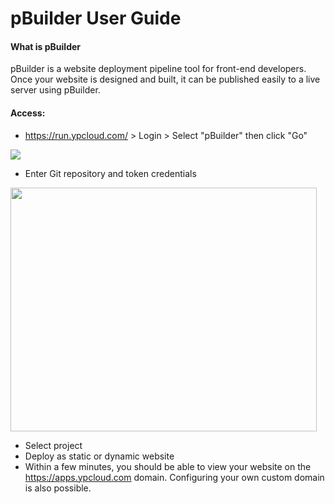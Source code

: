 # pBuilder User Guide

#### What is pBuilder
pBuilder is a website deployment pipeline tool for front-end developers. Once your website is designed and built, it can be published easily to a live server using pBuilder.

#### Access:
- https://run.ypcloud.com/ > Login > Select "pBuilder" then click "Go"

![](https://i.imgur.com/rYbM2DU.jpg)

- Enter Git repository and token credentials

<img src="https://i.imgur.com/upCjFUz.png" width=490 height=390>

- Select project
- Deploy as static or dynamic website
- Within a few minutes, you should be able to view your website on the https://apps.ypcloud.com domain. Configuring your own custom domain is also possible. 
